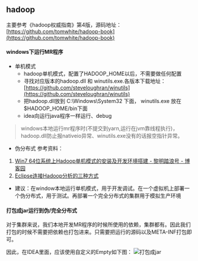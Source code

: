 ## hadoop

主要参考《hadoop权威指南》第4版，源码地址：[https://github.com/tomwhite/hadoop-book](https://github.com/tomwhite/hadoop-book)

#### windows下运行MR程序
- 单机模式 
    - hadoop单机模式，配置了HADOOP_HOME以后，不需要做任何配置
    - 寻找对应版本的hadoop.dll 和 winutils.exe.各版本下载地址：[https://github.com/steveloughran/winutils](https://github.com/steveloughran/winutils)
    - 把hadoop.dll放到 C:\Windows\System32 下面， winutils.exe 放在$HADOOP_HOME/bin下面
    - idea向运行java程序一样运行、debug
> windows本地运行mr程序时(不提交到yarn,运行在jvm靠线程执行)，hadoop.dll防止报nativeio异常、winutils.exe没有的话报空指针异常。

- 伪分布式
参考资料：
1. [Win7 64位系统上Hadoop单机模式的安装及开发环境搭建 - 黎明踏浪号 - 博客园](https://www.cnblogs.com/benfly/p/8301588.html)
2. [Eclipse连接Hadoop分析的三种方式](https://my.oschina.net/OutOfMemory/blog/776772)
- 建议：在window本地运行单机模式，用于开发调试。在一个虚拟机上部署一个伪分布式，用于测试。再部署一个完全分布式的集群用于模拟生产环境

#### 打包成jar运行到伪/完全分布式
对于集群来说，我们本地开发MR程序的时候所使用的依赖，集群都有。因此我们打包的时候不需要把依赖也打包进来。只需要把运行的源码以及META-INF打包即可。

因此，在IDEA里面，应该使用自定义的Empty如下图：
![打包成jar](https://note.youdao.com/yws/public/resource/5e17f5b36496bcc3b31a11e0a08e527e/xmlnote/5B97445A4659441BA919F853798AC7D3/37700)